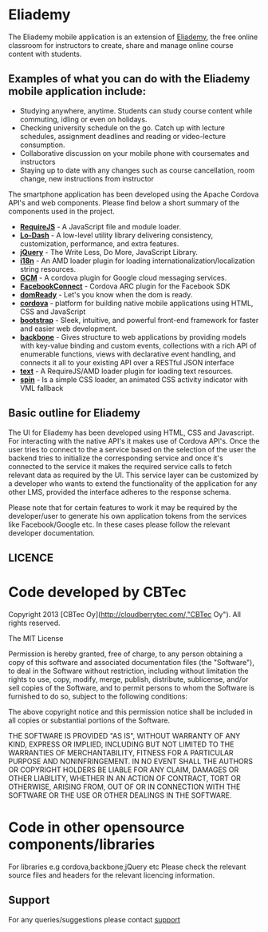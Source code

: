 # Eliademy

The Eliademy mobile application is an extension of [Eliademy](https://eliademy.com/ "Eliademy"), the free online classroom for instructors to create, share and 
manage online course content with students.

## Examples of what you can do with the Eliademy mobile application include:

* Studying anywhere, anytime. Students can study course content while commuting, idling or even on holidays.
* Checking university schedule on the go. Catch up with lecture schedules, assignment deadlines and reading or video-lecture consumption.
* Collaborative discussion on your mobile phone with coursemates and instructors
* Staying up to date with any changes such as course cancellation, room change, new instructions from instructor


The smartphone application has been developed using the Apache Cordova API's and web components. Please find below a short summary of the 
components used in the project.


* **[RequireJS](http://requirejs.org/)** - A JavaScript file and module loader.
* **[Lo-Dash](http://lodash.com/)** - A low-level utility library delivering consistency, customization, performance, and extra features.
* **[jQuery](http://jquery.com/)** - The Write Less, Do More, JavaScript Library.
* **[i18n](https://github.com/requirejs/i18n)** - An AMD loader plugin for loading internationalization/localization string resources.
* **[GCM](https://github.com/marknutter/GCM-Cordova)** - A cordova plugin for Google cloud messaging services.
* **[FacebookConnect](https://github.com/mgcrea/cordova-facebook-connect)** - Cordova ARC plugin for the Facebook SDK
* **[domReady](https://github.com/ded/domready)** - Let's you know when the dom is ready.
* **[cordova](http://cordova.apache.org/)** - platform for building native mobile applications using HTML, CSS and JavaScript
* **[bootstrap](http://twitter.github.io/bootstrap/)** - Sleek, intuitive, and powerful front-end framework for faster and easier web development.
* **[backbone](http://backbonejs.org/)** - Gives structure to web applications by providing models with key-value binding and custom events, collections with a rich API of enumerable functions, views with declarative event handling, and connects it all to your existing API over a RESTful JSON interface
* **[text](https://github.com/requirejs/text)** - A RequireJS/AMD loader plugin for loading text resources.
* **[spin](http://fgnass.github.io/spin.js/)** - Is a simple CSS loader, an animated CSS activity indicator with VML fallback

## Basic outline for Eliademy

The UI for Eliademy has been developed using HTML, CSS and Javascript. For interacting with the native API's it makes use of Cordova API's.
Once the user tries to connect to the a service based on the selection of the user the backend tries to initialize the corresponding service and once 
it's connected to the service it makes the required service calls to fetch relevant data as required by the UI. This service layer can be customized by
a developer who wants to extend the functionality of the application for any other LMS, provided the interface adheres to the response schema.


Please note that for certain features to work it may be required by the developer/user to generate his own application tokens from the services
like Facebook/Google etc. In these cases please follow the relevant developer documentation.


## LICENCE ##

# Code developed by CBTec 
Copyright 2013 [CBTec Oy](http://cloudberrytec.com/,"CBTec Oy"). All rights reserved.

The MIT License

Permission is hereby granted, free of charge, to any person obtaining a copy of this software and associated documentation files (the "Software"), to deal in the Software without restriction, including without limitation the rights to use, copy, modify, merge, publish, distribute, sublicense, and/or sell copies of the Software, and to permit persons to whom the Software is furnished to do so, subject to the following conditions:

The above copyright notice and this permission notice shall be included in all copies or substantial portions of the Software.

THE SOFTWARE IS PROVIDED "AS IS", WITHOUT WARRANTY OF ANY KIND, EXPRESS OR IMPLIED, INCLUDING BUT NOT LIMITED TO THE WARRANTIES OF MERCHANTABILITY, FITNESS FOR A PARTICULAR PURPOSE AND NONINFRINGEMENT. IN NO EVENT SHALL THE AUTHORS OR COPYRIGHT HOLDERS BE LIABLE FOR ANY CLAIM, DAMAGES OR OTHER LIABILITY, WHETHER IN AN ACTION OF CONTRACT, TORT OR OTHERWISE, ARISING FROM, OUT OF OR IN CONNECTION WITH THE SOFTWARE OR THE USE OR OTHER DEALINGS IN THE SOFTWARE.

# Code in other opensource components/libraries

For libraries e.g cordova,backbone,jQuery etc 
Please check the relevant source files and headers for the relevant licencing information.

## Support

For any queries/suggestions please contact [support](http://eliademy.uservoice.com/)




